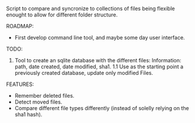 Script to compare and syncronize to collections of files being flexible enought to allow for different folder structure.

ROADMAP:
* First develop command line tool, and maybe some day user interface.

TODO:
1. Tool to create an sqlite database with the different files:
  Information: path, date created, date modified, sha1.
  1.1 Use as the starting point a previously created database, update only modified Files.

FEATURES:
- Remember deleted files.
- Detect moved files.
- Compare different file types differently (instead of solelly relying on the sha1 hash).